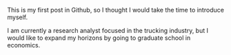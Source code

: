 This is my first post in Github, so I thought I would take the time to introduce myself. 

I am currently a research analyst focused in the trucking industry, but I would like to expand my horizons by going to graduate school in economics. 
